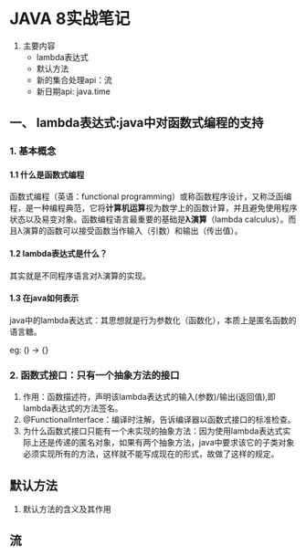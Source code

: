 # JAVA 8实战笔记

1. 主要内容
   - lambda表达式
   - 默认方法
   - 新的集合处理api：流
   - 新日期api: java.time

## 一、 lambda表达式:java中对函数式编程的支持

### 1. 基本概念

#### 1.1 什么是函数式编程

函数式编程（英语：functional programming）或称函数程序设计，又称泛函编程，是一种编程典范，它将**计算机运算**视为数学上的函数计算，并且避免使用程序状态以及易变对象。函数编程语言最重要的基础是**λ演算**（lambda calculus）。而且λ演算的函数可以接受函数当作输入（引数）和输出（传出值）。

#### 1.2 lambda表达式是什么？

其实就是不同程序语言对λ演算的实现。

#### 1.3 在java如何表示

java中的lambda表达式：其思想就是行为参数化（函数化），本质上是匿名函数的语言糖。

eg: () -> {}

### 2. 函数式接口：只有一个抽象方法的接口

1. 作用：函数描述符，声明该lambda表达式的输入(参数)/输出(返回值),即lambda表达式的方法签名。
2. @FunctionalInterface：编译时注解，告诉编译器以函数式接口的标准检查。
3. 为什么函数式接口只能有一个未实现的抽象方法：因为使用lambda表达式实际上还是传递的匿名对象，如果有两个抽象方法，java中要求该它的子类对象必须实现所有的方法，这样就不能写成现在的形式，故做了这样的规定。

## 默认方法

1. 默认方法的含义及其作用

## 流